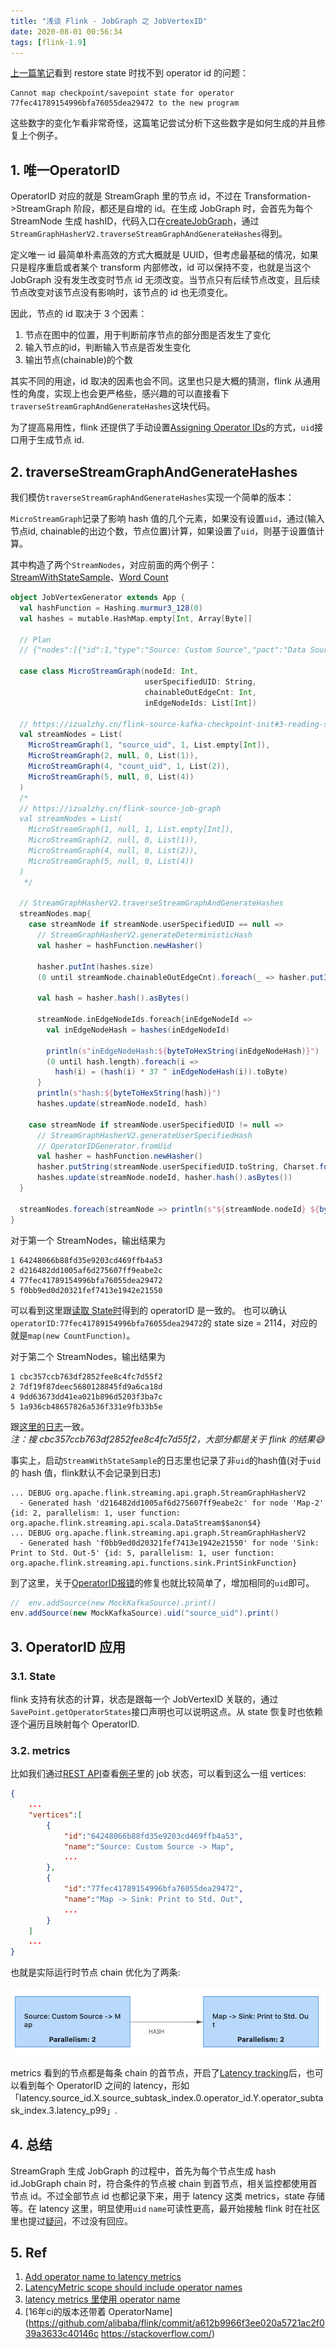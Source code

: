 ```yaml
---
title: "浅谈 Flink - JobGraph 之 JobVertexID"
date: 2020-08-01 00:56:34
tags: [flink-1.9]
---
```


[上一篇笔记](https://izualzhy.cn/flink-source-kafka-checkpoint-read)看到 restore state 时找不到 operator id 的问题：

```
Cannot map checkpoint/savepoint state for operator 77fec41789154996bfa76055dea29472 to the new program
```

这些数字的变化乍看非常奇怪，这篇笔记尝试分析下这些数字是如何生成的并且修复上个例子。

## 1. 唯一OperatorID

OperatorID 对应的就是 StreamGraph 里的节点 id，不过在 Transformation->StreamGraph 阶段，都还是自增的 id。在生成 JobGraph 时，会首先为每个 StreamNode 生成 hashID，代码入口在[createJobGraph](https://izualzhy.cn/flink-source-job-graph#2-streamingjobgraphgenerator)，通过`StreamGraphHasherV2.traverseStreamGraphAndGenerateHashes`得到。

定义唯一 id 最简单朴素高效的方式大概就是 UUID，但考虑最基础的情况，如果只是程序重启或者某个 transform 内部修改，id 可以保持不变，也就是当这个 JobGraph 没有发生改变时节点 id 无须改变。当节点只有后续节点改变，且后续节点改变对该节点没有影响时，该节点的 id 也无须变化。

因此，节点的 id 取决于 3 个因素：  
1. 节点在图中的位置，用于判断前序节点的部分图是否发生了变化  
2. 输入节点的id，判断输入节点是否发生变化   
3. 输出节点(chainable)的个数  

其实不同的用途，id 取决的因素也会不同。这里也只是大概的猜测，flink 从通用性的角度，实现上也会更严格些，感兴趣的可以直接看下`traverseStreamGraphAndGenerateHashes`这块代码。

为了提高易用性，flink 还提供了手动设置[Assigning Operator IDs](https://ci.apache.org/projects/flink/flink-docs-master/ops/state/savepoints.html#assigning-operator-ids)的方式，`uid`接口用于生成节点 id.

## 2. traverseStreamGraphAndGenerateHashes

我们模仿`traverseStreamGraphAndGenerateHashes`实现一个简单的版本：

`MicroStreamGraph`记录了影响 hash 值的几个元素，如果没有设置`uid`，通过(输入节点id, chainable的出边个数，节点位置)计算，如果设置了`uid`，则基于设置值计算。

其中构造了两个`StreamNodes`，对应前面的两个例子：[StreamWithStateSample](https://izualzhy.cn/flink-source-kafka-checkpoint-init#3-reading-state)、[Word Count](https://izualzhy.cn/flink-source-transformations#1-%E5%BC%80%E7%AF%87)

```scala
object JobVertexGenerator extends App {
  val hashFunction = Hashing.murmur3_128(0)
  val hashes = mutable.HashMap.empty[Int, Array[Byte]]

  // Plan
  // {"nodes":[{"id":1,"type":"Source: Custom Source","pact":"Data Source","contents":"Source: Custom Source","parallelism":4},{"id":2,"type":"Map","pact":"Operator","contents":"Map","parallelism":4,"predecessors":[{"id":1,"ship_strategy":"FORWARD","side":"second"}]},{"id":4,"type":"Map","pact":"Operator","contents":"Map","parallelism":4,"predecessors":[{"id":2,"ship_strategy":"HASH","side":"second"}]},{"id":5,"type":"Sink: Print to Std. Out","pact":"Data Sink","contents":"Sink: Print to Std. Out","parallelism":4,"predecessors":[{"id":4,"ship_strategy":"FORWARD","side":"second"}]}]}

  case class MicroStreamGraph(nodeId: Int,
                              userSpecifiedUID: String,
                              chainableOutEdgeCnt: Int,
                              inEdgeNodeIds: List[Int])

  // https://izualzhy.cn/flink-source-kafka-checkpoint-init#3-reading-state
  val streamNodes = List(
    MicroStreamGraph(1, "source_uid", 1, List.empty[Int]),
    MicroStreamGraph(2, null, 0, List(1)),
    MicroStreamGraph(4, "count_uid", 1, List(2)),
    MicroStreamGraph(5, null, 0, List(4))
  )
  /*
  // https://izualzhy.cn/flink-source-job-graph
  val streamNodes = List(
    MicroStreamGraph(1, null, 1, List.empty[Int]),
    MicroStreamGraph(2, null, 0, List(1)),
    MicroStreamGraph(4, null, 0, List(2)),
    MicroStreamGraph(5, null, 0, List(4))
  )
   */

  // StreamGraphHasherV2.traverseStreamGraphAndGenerateHashes
  streamNodes.map{
    case streamNode if streamNode.userSpecifiedUID == null =>
      // StreamGraphHasherV2.generateDeterministicHash
      val hasher = hashFunction.newHasher()

      hasher.putInt(hashes.size)
      (0 until streamNode.chainableOutEdgeCnt).foreach(_ => hasher.putInt(hashes.size))

      val hash = hasher.hash().asBytes()

      streamNode.inEdgeNodeIds.foreach{inEdgeNodeId =>
        val inEdgeNodeHash = hashes(inEdgeNodeId)

        println(s"inEdgeNodeHash:${byteToHexString(inEdgeNodeHash)}")
        (0 until hash.length).foreach(i =>
          hash(i) = (hash(i) * 37 ^ inEdgeNodeHash(i)).toByte)
      }
      println(s"hash:${byteToHexString(hash)}")
      hashes.update(streamNode.nodeId, hash)

    case streamNode if streamNode.userSpecifiedUID != null =>
      // StreamGraphHasherV2.generateUserSpecifiedHash
      // OperatorIDGenerator.fromUid
      val hasher = hashFunction.newHasher()
      hasher.putString(streamNode.userSpecifiedUID.toString, Charset.forName("UTF-8"))
      hashes.update(streamNode.nodeId, hasher.hash().asBytes())
  }

  streamNodes.foreach(streamNode => println(s"${streamNode.nodeId} ${byteToHexString(hashes(streamNode.nodeId))}"))
}
```

对于第一个 StreamNodes，输出结果为

```
1 64248066b88fd35e9203cd469ffb4a53
2 d216482dd1005af6d275607ff9eabe2c
4 77fec41789154996bfa76055dea29472
5 f0bb9ed0d20321fef7413e1942e21550
```

可以看到这里跟[读取 State时](https://izualzhy.cn/flink-source-kafka-checkpoint-read#4-stateviewer-%E6%89%AB%E6%8F%8F-managedoperatorstate)得到的 operatorID 是一致的。
也可以确认`operatorID:77fec41789154996bfa76055dea29472`的 state size = 2114，对应的就是`map(new CountFunction)`。

对于第二个 StreamNodes，输出结果为

```
1 cbc357ccb763df2852fee8c4fc7d55f2
2 7df19f87deec5680128845fd9a6ca18d
4 9dd63673dd41ea021b896d5203f3ba7c
5 1a936cb48657826a536f331e9fb33b5e
```

跟[这里的日志](https://izualzhy.cn/flink-source-job-graph#5-%E7%A4%BA%E4%BE%8B)一致。  
*注：搜 cbc357ccb763df2852fee8c4fc7d55f2，大部分都是关于 flink 的结果😅*

事实上，启动`StreamWithStateSample`的日志里也记录了非`uid`的hash值(对于`uid`的 hash 值，flink默认不会记录到日志)

```
... DEBUG org.apache.flink.streaming.api.graph.StreamGraphHasherV2      - Generated hash 'd216482dd1005af6d275607ff9eabe2c' for node 'Map-2' {id: 2, parallelism: 1, user function: org.apache.flink.streaming.api.scala.DataStream$$anon$4}
... DEBUG org.apache.flink.streaming.api.graph.StreamGraphHasherV2      - Generated hash 'f0bb9ed0d20321fef7413e1942e21550' for node 'Sink: Print to Std. Out-5' {id: 5, parallelism: 1, user function: org.apache.flink.streaming.api.functions.sink.PrintSinkFunction}
```

到了这里，关于[OperatorID报错](https://izualzhy.cn/flink-source-kafka-checkpoint-read#1-mock-flinkkafkaconsumerbase)的修复也就比较简单了，增加相同的`uid`即可。

```scala
//  env.addSource(new MockKafkaSource).print()
env.addSource(new MockKafkaSource).uid("source_uid").print()
```

## 3. OperatorID 应用
### 3.1. State

flink 支持有状态的计算，状态是跟每一个 JobVertexID 关联的，通过`SavePoint.getOperatorStates`接口声明也可以说明这点。从 state 恢复时也依赖逐个遍历且映射每个 OperatorID.

### 3.2. metrics

比如我们通过[REST API](https://ci.apache.org/projects/flink/flink-docs-master/monitoring/metrics.html#rest-api-integration)查看[例子](https://izualzhy.cn/flink-source-kafka-checkpoint-init#3-reading-state)里的 job 状态，可以看到这么一组 vertices:

```json
{
    ...
    "vertices":[
        {
            "id":"64248066b88fd35e9203cd469ffb4a53",
            "name":"Source: Custom Source -> Map",
            ...
        },
        {
            "id":"77fec41789154996bfa76055dea29472",
            "name":"Map -> Sink: Print to Std. Out",
            ...
        }
    ]
    ...
}
```

也就是实际运行时节点 chain 优化为了两条:

![StreamWithStateSample_running](/assets/images/flink-source-code/StreamWithStateSample_running.jpg)

metrics 看到的节点都是每条 chain 的首节点，开启了[Latency tracking](https://ci.apache.org/projects/flink/flink-docs-master/monitoring/metrics.html#latency-tracking)后，也可以看到每个 OperatorID 之间的 latency，形如「latency.source_id.X.source_subtask_index.0.operator_id.Y.operator_subtask_index.3.latency_p99」.

## 4. 总结

StreamGraph 生成 JobGraph 的过程中，首先为每个节点生成 hash id.JobGraph chain 时，符合条件的节点被 chain 到首节点，相关监控都使用首节点 id。不过全部节点 id 也都记录下来，用于 latency 这类 metrics，state 存储等。在 latency 这里，明显使用`uid` `name`可读性更高，最开始接触 flink 时在社区里也提过[疑问](http://apache-flink.147419.n8.nabble.com/flink-Latency-tracking-td1800.html)，不过没有回应。

## 5. Ref

1. [Add operator name to latency metrics](https://issues.apache.org/jira/browse/FLINK-9653)  
2. [LatencyMetric scope should include operator names](https://issues.apache.org/jira/browse/FLINK-8592)  
3. [latency metrics 里使用 operator name](https://stackoverflow.com/questions/50994512/get-operator-name-in-flink-latency-metric)  
4. [16年ci的版本还带着 OperatorName](https://github.com/alibaba/flink/commit/a612b9966f3ee020a5721ac2f039a3633c40146c
https://stackoverflow.com/)  